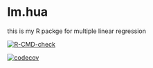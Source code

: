 # lm.hua
this is my R packge for multiple linear regression

<!-- badges: start -->
[![R-CMD-check](https://github.com/huajiangyy/lm.hua/workflows/R-CMD-check/badge.svg)](https://github.com/huajiangyy/lm.hua/actions)

[![codecov](https://codecov.io/gh/huajiangyy/lm.hua/branch/main/graph/badge.svg?token=0QR22G90FB)](https://codecov.io/gh/huajiangyy/lm.hua)
<!-- badges: end -->
